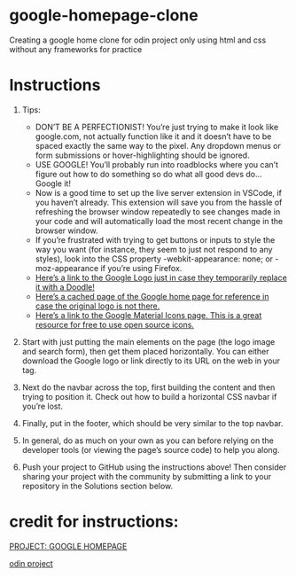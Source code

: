 # google-homepage-clone

Creating a google home clone for odin project only using html and css without any frameworks for practice

# Instructions

1. Tips:

    - DON’T BE A PERFECTIONIST! You’re just trying to make it look like google.com, not actually function like it and it doesn’t have to be spaced exactly the same way to the pixel. Any dropdown menus or form submissions or hover-highlighting should be ignored.
    - USE GOOGLE! You’ll probably run into roadblocks where you can’t figure out how to do something so do what all good devs do… Google it!
    - Now is a good time to set up the live server extension in VSCode, if you haven’t already. This extension will save you from the hassle of refreshing the browser window repeatedly to see changes made in your code and will automatically load the most recent change in the browser window.
    - If you’re frustrated with trying to get buttons or inputs to style the way you want (for instance, they seem to just not respond to any styles), look into the CSS property -webkit-appearance: none; or -moz-appearance if you’re using Firefox.
    - [Here’s a link to the Google Logo just in case they temporarily replace it with a Doodle!](https://www.google.com/images/branding/googlelogo/1x/googlelogo_color_272x92dp.png)
    - [Here’s a cached page of the Google home page for reference in case the original logo is not there.](https://web.archive.org/web/20191130234759/https://www.google.com/)
    - [Here’s a link to the Google Material Icons page. This is a great resource for free to use open source icons.](https://fonts.google.com/icons)

2. Start with just putting the main elements on the page (the logo image and search form), then get them placed horizontally. You can either download the Google logo or link directly to its URL on the web in your <img> tag.
3. Next do the navbar across the top, first building the content and then trying to position it. Check out how to build a horizontal CSS navbar if you’re lost.
4. Finally, put in the footer, which should be very similar to the top navbar.
5. In general, do as much on your own as you can before relying on the developer tools (or viewing the page’s source code) to help you along.
6. Push your project to GitHub using the instructions above! Then consider sharing your project with the community by submitting a link to your repository in the Solutions section below.

# credit for instructions:
[PROJECT: GOOGLE HOMEPAGE
](https://www.theodinproject.com/paths/foundations/courses/foundations/lessons/html-css)

[odin project](https://www.theodinproject.com)
